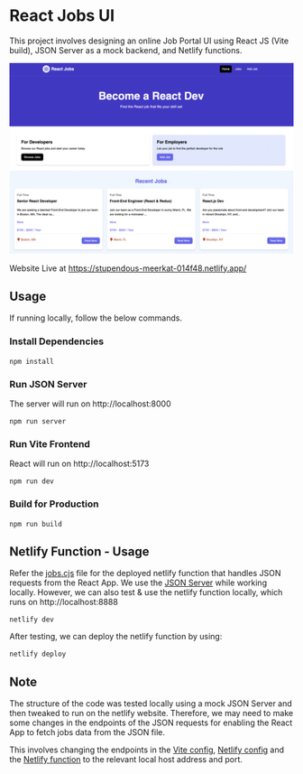 # React Jobs UI
This project involves designing an online Job Portal UI using React JS (Vite build), JSON Server as a mock backend, and Netlify functions.

![Live Website](/public/jobs-UI.png)

Website Live at https://stupendous-meerkat-014f48.netlify.app/

## Usage

If running locally, follow the below commands.

### Install Dependencies 
```
npm install
```

### Run JSON Server
The server will run on http://localhost:8000
```
npm run server
```

### Run Vite Frontend
React will run on http://localhost:5173
```
npm run dev
```

### Build for Production
```
npm run build
```

## Netlify Function - Usage
Refer the [jobs.cjs](/netlify/functions/jobs.cjs) file for the deployed netlify function that handles JSON requests from the React App. 
We use the [JSON Server](#run-json-server) while working locally. However, we can also test & use the netlify function locally, which runs on http://localhost:8888

```
netlify dev
```
After testing, we can deploy the netlify function by using:
```
netlify deploy
```

## Note
The structure of the code was tested locally using a mock JSON Server and then tweaked to run on the netlify website. Therefore, we may need to make some changes in the endpoints of the JSON requests for enabling the React App to fetch jobs data from the JSON file.

This involves changing the endpoints in the [Vite config](/vite.config.js), [Netlify config](/netlify.toml) and the [Netlify function](/netlify/functions/jobs.cjs) to the relevant local host address and port.
